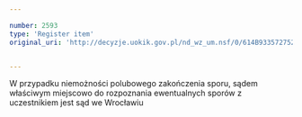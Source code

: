 ```yaml
---

number: 2593
type: 'Register item'
original_uri: 'http://decyzje.uokik.gov.pl/nd_wz_um.nsf/0/614B933572752180C125791E003AD528?OpenDocument'


---
```


W przypadku niemożności polubowego zakończenia sporu, sądem właściwym miejscowo do rozpoznania ewentualnych sporów z uczestnikiem jest sąd we Wrocławiu
